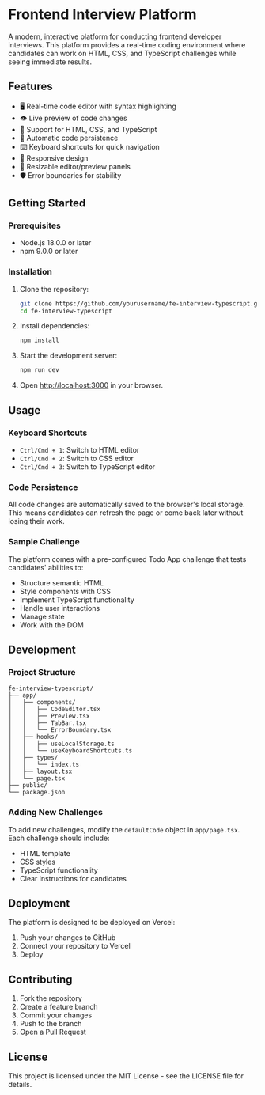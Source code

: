 # Frontend Interview Platform

A modern, interactive platform for conducting frontend developer interviews. This platform provides a real-time coding environment where candidates can work on HTML, CSS, and TypeScript challenges while seeing immediate results.

## Features

- 🖥️ Real-time code editor with syntax highlighting
- 👁️ Live preview of code changes
- 🎨 Support for HTML, CSS, and TypeScript
- 💾 Automatic code persistence
- ⌨️ Keyboard shortcuts for quick navigation
- 📱 Responsive design
- 🔄 Resizable editor/preview panels
- 🛡️ Error boundaries for stability

## Getting Started

### Prerequisites

- Node.js 18.0.0 or later
- npm 9.0.0 or later

### Installation

1. Clone the repository:
   ```bash
   git clone https://github.com/yourusername/fe-interview-typescript.git
   cd fe-interview-typescript
   ```

2. Install dependencies:
   ```bash
   npm install
   ```

3. Start the development server:
   ```bash
   npm run dev
   ```

4. Open [http://localhost:3000](http://localhost:3000) in your browser.

## Usage

### Keyboard Shortcuts

- `Ctrl/Cmd + 1`: Switch to HTML editor
- `Ctrl/Cmd + 2`: Switch to CSS editor
- `Ctrl/Cmd + 3`: Switch to TypeScript editor

### Code Persistence

All code changes are automatically saved to the browser's local storage. This means candidates can refresh the page or come back later without losing their work.

### Sample Challenge

The platform comes with a pre-configured Todo App challenge that tests candidates' abilities to:
- Structure semantic HTML
- Style components with CSS
- Implement TypeScript functionality
- Handle user interactions
- Manage state
- Work with the DOM

## Development

### Project Structure

```
fe-interview-typescript/
├── app/
│   ├── components/
│   │   ├── CodeEditor.tsx
│   │   ├── Preview.tsx
│   │   ├── TabBar.tsx
│   │   └── ErrorBoundary.tsx
│   ├── hooks/
│   │   ├── useLocalStorage.ts
│   │   └── useKeyboardShortcuts.ts
│   ├── types/
│   │   └── index.ts
│   ├── layout.tsx
│   └── page.tsx
├── public/
└── package.json
```

### Adding New Challenges

To add new challenges, modify the `defaultCode` object in `app/page.tsx`. Each challenge should include:
- HTML template
- CSS styles
- TypeScript functionality
- Clear instructions for candidates

## Deployment

The platform is designed to be deployed on Vercel:

1. Push your changes to GitHub
2. Connect your repository to Vercel
3. Deploy

## Contributing

1. Fork the repository
2. Create a feature branch
3. Commit your changes
4. Push to the branch
5. Open a Pull Request

## License

This project is licensed under the MIT License - see the LICENSE file for details.

